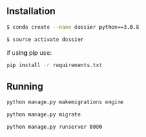 ## Installation

```bash
$ conda create --name dossier python==3.8.8
```

```bash
$ source activate dossier
```

if using pip use:

```bash
pip install -r requirements.txt
```


## Running


```bash
python manage.py makemigrations engine
```

```bash
python manage.py migrate
```

```bash
python manage.py runserver 8000
```

